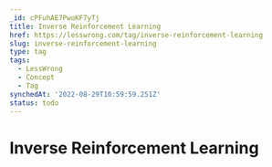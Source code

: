 ```yaml
---
_id: cPFuhAE7PwoKF7yTj
title: Inverse Reinforcement Learning
href: https://lesswrong.com/tag/inverse-reinforcement-learning
slug: inverse-reinforcement-learning
type: tag
tags:
  - LessWrong
  - Concept
  - Tag
synchedAt: '2022-08-29T10:59:59.251Z'
status: todo
---
```


# Inverse Reinforcement Learning

